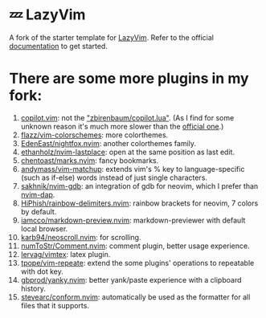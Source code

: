 # 💤 LazyVim

A fork of the starter template for [LazyVim](https://github.com/LazyVim/LazyVim).
Refer to the official [documentation](https://lazyvim.github.io/installation) to get started.

# There are some more plugins in my fork:
1. [copilot.vim](https://github.com/github/copilot.vim): not the ["zbirenbaum/copilot.lua"](https://github.com/zbirenbaum/copilot.lua).
(As I find for some unknown reason it's much more slower than the [official one](https://github.com/github/copilot.vim).)
2. [flazz/vim-colorschemes](https://github.com/flazz/vim-colorschemes): more colorthemes.
3. [EdenEast/nightfox.nvim](https://github.com/EdenEast/nightfox.nvim): another colorthemes family.
4. [ethanholz/nvim-lastplace](https://github.com/ethanholz/nvim-lastplace): open at the same position as last edit.
5. [chentoast/marks.nvim](https://github.com/chentoast/marks.nvim): fancy bookmarks.
6. [andymass/vim-matchup](https://github.com/andymass/vim-matchup): extends vim's % key to language-specific (such as if-else) words instead of just single characters.
7. [sakhnik/nvim-gdb](https://github.com/sakhnik/nvim-gdb): an integration of gdb for neovim, which I prefer than [nvim-dap](https://github.com/mfussenegger/nvim-dap).
8. [HiPhish/rainbow-delimiters.nvim](https://github.com/HiPhish/rainbow-delimiters.nvim/tree/master): rainbow brackets for neovim, 7 colors by default.
9. [iamcco/markdown-preview.nvim](https://github.com/iamcco/markdown-preview.nvim): markdown-previewer with default local browser.
10. [karb94/neoscroll.nvim](https://github.com/karb94/neoscroll.nvim): for scrolling.
11. [numToStr/Comment.nvim](https://github.com/numToStr/Comment.nvim): comment plugin, better usage experience.
12. [lervag/vimtex](https://github.com/lervag/vimtex): latex plugin.
13. [tpope/vim-repeate](https://github.com/tpope/vim-repeat): extend the some plugins' operations to repeatable with dot key.
14. [gbprod/yanky.nvim](https://github.com/gbprod/yanky.nvim): better yank/paste experience with a clipboard history.
15. [stevearc/conform.nvim](https://github.com/stevearc/conform.nvim): automatically be used as the formatter for all files that it supports.
